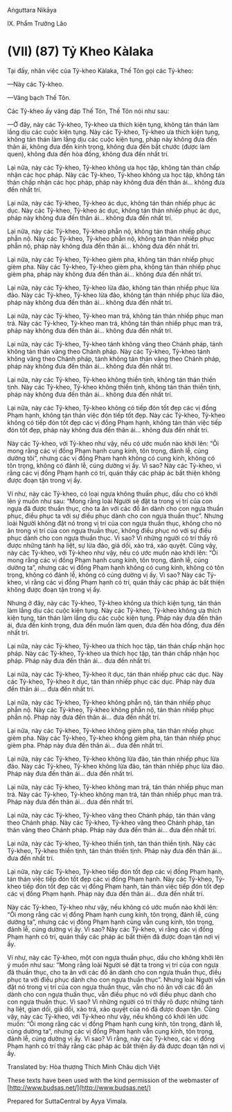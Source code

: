  

Aṅguttara Nikāya

IX. Phẩm Trưởng Lão

# (VII) (87) Tỷ Kheo Kàlaka

Tại đấy, nhân việc của Tỷ-kheo Kàlaka, Thế Tôn gọi các Tỷ-kheo:

—Này các Tỷ-kheo.

—Vâng bạch Thế Tôn.

Các Tỷ-kheo ấy vâng đáp Thế Tôn, Thế Tôn nói như sau:

—Ở đây, này các Tỷ-kheo, Tỷ-kheo ưa thích kiện tụng, không tán thán làm lắng dịu các cuộc kiện tụng. Này các Tỷ-kheo, Tỷ-kheo ưa thích kiện tụng, không tán thán làm lắng dịu các cuộc kiện tụng, pháp này không đưa đến thân ái, không đưa đến kính trọng, không đưa đến bắt chước (được làm quen), không đưa đến hòa đồng, không đưa đến nhất trí.

Lại nữa, này các Tỷ-kheo, Tỷ-kheo không ưa học tập, không tán thán chấp nhận các học pháp. Này các Tỷ-kheo, Tỷ-kheo không ưa học tập, không tán thán chấp nhận các học pháp, pháp này không đưa đến thân ái... không đưa đến nhất trí.

Lại nữa, này các Tỷ-kheo, Tỷ-kheo ác dục, không tán thán nhiếp phục ác dục. Này các Tỷ-kheo, Tỷ-kheo ác dục, không tán thán nhiếp phục ác dục, pháp này không đưa đến thân ái... không đưa đến nhất trí.

Lại nữa, này các Tỷ-kheo, Tỷ-kheo phẫn nộ, không tán thán nhiếp phục phẫn nộ. Này các Tỷ-kheo, Tỷ-kheo phẫn nộ, không tán thán nhiếp phục phẫn nộ, pháp này không đưa đến thân ái... không đưa đến nhất trí.

Lại nữa, này các Tỷ-kheo, Tỷ-kheo gièm pha, không tán thán nhiếp phục gièm pha. Này các Tỷ-kheo, Tỷ-kheo gièm pha, không tán thán nhiếp phục gièm pha, pháp này không đưa đến thân ái... không đưa đến nhất trí.

Lại nữa, này các Tỷ-kheo, Tỷ-kheo lừa đảo, không tán thán nhiếp phục lừa đảo. Này các Tỷ-kheo, Tỷ-kheo lừa đảo, không tán thán nhiếp phục lừa đảo, pháp này không đưa đến thân ái... không đưa đến nhất trí.

Lại nữa, này các Tỷ-kheo, Tỷ-kheo man trá, không tán thán nhiếp phục man trá. Này các Tỷ-kheo, Tỷ-kheo man trá, không tán thán nhiếp phục man trá, pháp này không đưa đến thân ái... không đưa đến nhất trí.

Lại nữa, này các Tỷ-kheo, Tỷ-kheo tánh không vâng theo Chánh pháp, tánh không tán thán vâng theo Chánh pháp. Này các Tỷ-kheo, Tỷ-kheo tánh không vâng theo Chánh pháp, tánh không tán thán vâng theo Chánh pháp, pháp này không đưa đến thân ái... không đưa đến nhất trí.

Lại nữa, này các Tỷ-kheo, Tỷ-kheo không thiền tịnh, không tán thán thiền tịnh. Này các Tỷ-kheo, Tỷ-kheo không thiền tịnh, không tán thán thiền tịnh, pháp này không đưa đến thân ái... không đưa đến nhất trí.

Lại nữa, này các Tỷ-kheo, Tỷ-kheo không có tiếp đón tốt đẹp các vị đồng Phạm hạnh, không tán thán việc đón tiếp tốt đẹp. Này các Tỷ-kheo, Tỷ-kheo không có tiếp đón tốt đẹp các vị đồng Phạm hạnh, không tán thán việc tiếp đón tốt đẹp, pháp này không đưa đến thân ái... không đưa đến nhất trí.

Này các Tỷ-kheo, với Tỷ-kheo như vậy, nếu có ước muốn nào khởi lên: “Ôi mong rằng các vị đồng Phạm hạnh cung kính, tôn trọng, đảnh lễ, cúng dường tôi”, nhưng các vị đồng Phạm hạnh không có cung kính, không có tôn trọng, không có đảnh lễ, cúng dường vị ấy. Vì sao? Này các Tỷ-kheo, vì rằng các vị đồng Phạm hạnh có trí, quán thấy các pháp ác bất thiện không được đoạn tận trong vị ấy.

Ví như, này các Tỷ-kheo, có loại ngựa không thuần phục, dầu cho có khởi lên ý muốn như sau: “Mong rằng loài Người sẽ đặt ta trong vị trí của con ngựa đã được thuần thục, cho ta ăn với các đồ ăn dành cho con ngựa thuần phục, điều phục ta với sự điều phục dành cho con ngựa thuần thục”. Nhưng loài Người không đặt nó trong vị trí của con ngựa thuần thục, không cho nó ăn trong vị trí của con ngựa thuần thục, không điều phục nó với sự điều phục dành cho con ngựa thuần thục. Vì sao? Vì những người có trí thấy rõ được những tánh hạ liệt, sự lừa đảo, giả dối, xảo trá, xảo quyệt. Cũng vậy, này các Tỷ-kheo, với Tỷ-kheo như vậy, nếu có ước muốn nào khởi lên: “Ôi mong rằng các vị đồng Phạm hạnh cung kính, tôn trọng, đảnh lễ, cúng dường ta”, nhưng các vị đồng Phạm hạnh không có cung kính, không có tôn trọng, không có đảnh lễ, không có cúng dường vị ấy. Vì sao? Này các Tỷ-kheo, vì rằng các vị đồng Phạm hạnh có trí, quán thấy các pháp ác bất thiện không được đoạn tận trong vị ấy.

Nhưng ở đây, này các Tỷ-kheo, Tỷ-kheo không ưa thích kiện tụng, tán thán làm lắng dịu các cuộc kiện tụng. Này các Tỷ-kheo, Tỷ-kheo không ưa thích kiện tụng, tán thán làm lắng dịu các cuộc kiện tụng. Pháp này đưa đến thân ái, đưa đến kính trọng, đưa đến muốn làm quen, đưa đến hòa đồng, đưa đến nhất trí.

Lại nữa, này các Tỷ-kheo, Tỷ-kheo ưa thích học tập, tán thán chấp nhận học pháp. Này các Tỷ-kheo, Tỷ-kheo ưa thích học tập, tán thán chấp nhận học pháp. Pháp này đưa đến thân ái... đưa đến nhất trí.

Lại nữa, này các Tỷ-kheo, Tỷ-kheo ít dục, tán thán nhiếp phục các dục. Này các Tỷ-kheo, Tỷ-kheo ít dục, tán thán nhiếp phục các dục. Pháp này đưa đến thân ái ... đưa đến nhất trí.

Lại nữa, này các Tỷ-kheo, Tỷ-kheo không phẫn nộ, tán thán nhiếp phục phẫn nộ. Này các Tỷ-kheo, Tỷ-kheo không phẫn nộ, tán thán nhiếp phục phẫn nộ. Pháp này đưa đến thân ái... đưa đến nhất trí.

Lại nữa, này các Tỷ-kheo, Tỷ-kheo không gièm pha, tán thán nhiếp phục gièm pha. Này các Tỷ-kheo, Tỷ-kheo không gièm pha, tán thán nhiếp phục gièm pha. Pháp này đưa đến thân ái... đưa đến nhất trí.

Lại nữa, này các Tỷ-kheo, Tỷ-kheo không lừa đảo, tán thán nhiếp phục lừa đảo. Này các Tỷ-kheo, Tỷ-kheo không lừa đảo, tán thán nhiếp phục lừa đảo. Pháp này đưa đến thân ái... đưa đến nhất trí.

Lại nữa, này các Tỷ-kheo, Tỷ-kheo không man trá, tán thán nhiếp phục man trá. Này các Tỷ-kheo, Tỷ-kheo không man trá, tán thán nhiếp phục man trá. Pháp này đưa đến thân ái... đưa đến nhất trí.

Lại nữa, này các Tỷ-kheo, Tỷ-kheo vâng theo Chánh pháp, tán thán vâng theo Chánh pháp. Này các Tỷ-kheo, Tỷ-kheo vâng theo Chánh pháp, tán thán vâng theo Chánh pháp. Pháp này đưa đến thân ái... đưa đến nhất trí.

Lại nữa, này các Tỷ-kheo, Tỷ-kheo thiền tịnh, tán thán thiền tịnh. Này các Tỷ-kheo, Tỷ-kheo thiền tịnh, tán thán thiền tịnh. Pháp này đưa đến thân ái... đưa đến nhất trí.

Lại nữa, này các Tỷ-kheo, Tỷ-kheo tiếp đón tốt đẹp các vị đồng Phạm hạnh, tán thán việc tiếp đón tốt đẹp các vị đồng Phạm hạnh. Này các Tỷ-kheo, Tỷ-kheo tiếp đón tốt đẹp các vị đồng Phạm hạnh, tán thán việc tiếp đón tốt đẹp các vị đồng Phạm hạnh. Pháp này đưa đến thân ái... đưa đến nhất trí.

Này các Tỷ-kheo, Tỷ-kheo như vậy, nếu không có ước muốn nào khởi lên: “Ôi mong rằng các vị đồng Phạm hạnh cung kính, tôn trọng, đảnh lễ, cúng dường ta”, nhưng các vị đồng Phạm hạnh cũng vẫn cung kính, tôn trọng, đảnh lễ, cúng dường vị ấy. Vì sao? Này các Tỷ-kheo, vì rằng các vị đồng Phạm hạnh có trí, quán thấy các pháp ác bất thiện đã được đoạn tận nơi vị ấy.

Ví như, này các Tỷ-kheo, một con ngựa thuần phục, dầu cho không khởi lên ý muốn như sau: “Mong rằng loài Người sẽ đặt ta trong vị trí của con ngựa đã thuần thục, cho ta ăn với các đồ ăn dành cho con ngựa thuần thục, điều phục ta với điều phục dành cho con ngựa thuần thục”. Nhưng loài Người vẫn đặt nó trong vị trí của con ngựa thuần thục, vẫn cho nó ăn với các đồ ăn dành cho con ngựa thuần thục, vẫn điều phục nó với điều phục dành cho con ngựa thuần thục. Vì sao? Vì những người có trí thấy rõ được những tánh hạ liệt, gian dối, giả dối, xảo trá, xảo quyệt của nó đã được đoạn tận. Cũng vậy, này các Tỷ-kheo, với Tỷ-kheo như vậy, nếu không có khởi lên ước muốn: “Ôi mong rằng các vị đồng Phạm hạnh cung kính, tôn trọng, đảnh lễ, cúng dường ta”, nhưng các vị đồng Phạm hạnh vẫn cung kính, tôn trọng, đảnh lễ, cúng dường vị ấy. Vì sao? Vì rằng, này các Tỷ-kheo, các vị đồng Phạm hạnh có trí thấy rằng các pháp ác bất thiện ấy đã được đoạn tận nơi vị ấy.

Translated by: Hòa thượng Thích Minh Châu dịch Việt

These texts have been used with the kind permission of the webmaster of [http://www.budsas.net/](http://www.budsas.net/)

Prepared for SuttaCentral by Ayya Vimala.